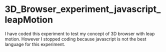 # 3D_Browser_experiment_javascript_leapMotion
I have coded this experiment to test my concept of 3D browser with leap motion. However I stopped coding because javascript is not the best language for this experiment.
